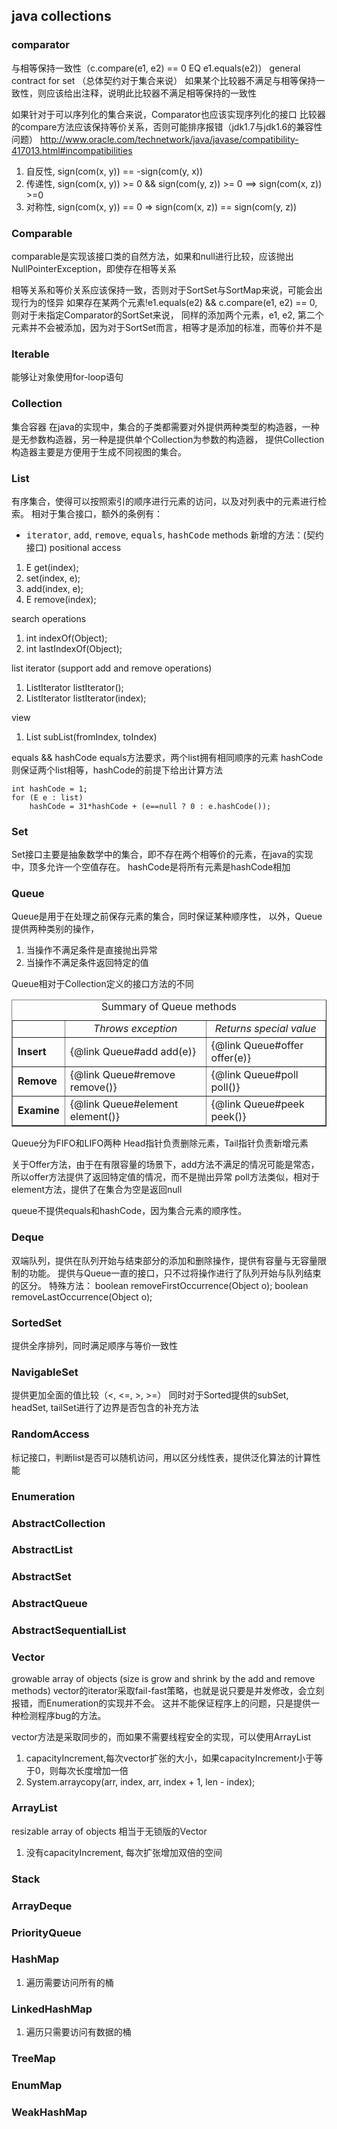 
## java collections

### comparator
与相等保持一致性（c.compare(e1, e2) == 0 EQ e1.equals(e2)）
general contract for set （总体契约对于集合来说）
如果某个比较器不满足与相等保持一致性，则应该给出注释，说明此比较器不满足相等保持的一致性

如果针对于可以序列化的集合来说，Comparator也应该实现序列化的接口
比较器的compare方法应该保持等价关系，否则可能排序报错（jdk1.7与jdk1.6的兼容性问题）
http://www.oracle.com/technetwork/java/javase/compatibility-417013.html#incompatibilities

1. 自反性, sign(com(x, y)) == -sign(com(y, x))
2. 传递性, sign(com(x, y)) >= 0 && sign(com(y, z)) >= 0 ==> sign(com(x, z)) >=0
3. 对称性, sign(com(x, y)) == 0 => sign(com(x, z)) == sign(com(y, z))

### Comparable
comparable是实现该接口类的自然方法，如果和null进行比较，应该抛出NullPointerException，即使存在相等关系

相等关系和等价关系应该保持一致，否则对于SortSet与SortMap来说，可能会出现行为的怪异
如果存在某两个元素!e1.equals(e2) && c.compare(e1, e2) == 0, 则对于未指定Comparator的SortSet来说，
同样的添加两个元素，e1, e2, 第二个元素并不会被添加，因为对于SortSet而言，相等才是添加的标准，而等价并不是

### Iterable
能够让对象使用for-loop语句

### Collection
集合容器
在java的实现中，集合的子类都需要对外提供两种类型的构造器，一种是无参数构造器，另一种是提供单个Collection为参数的构造器，
提供Collection构造器主要是方便用于生成不同视图的集合。

### List
有序集合，使得可以按照索引的顺序进行元素的访问，以及对列表中的元素进行检索。
相对于集合接口，额外的条例有：
* <tt>iterator</tt>, <tt>add</tt>, <tt>remove</tt>, <tt>equals</tt>, <tt>hashCode</tt> methods
新增的方法：(契约接口)
positional access
1. E get(index);
2. set(index, e);
3. add(index, e);
4. E remove(index);

search operations
1. int indexOf(Object);
2. int lastIndexOf(Object);

list iterator (support add and remove operations)
1. ListIterator listIterator();
2. ListIterator listIterator(index);

view
1. List<E> subList(fromIndex, toIndex)

equals && hashCode
equals方法要求，两个list拥有相同顺序的元素
hashCode则保证两个list相等，hashCode的前提下给出计算方法
```code
int hashCode = 1;
for (E e : list)
    hashCode = 31*hashCode + (e==null ? 0 : e.hashCode());
```

### Set
Set接口主要是抽象数学中的集合，即不存在两个相等价的元素，在java的实现中，顶多允许一个空值存在。
hashCode是将所有元素是hashCode相加

### Queue
Queue是用于在处理之前保存元素的集合，同时保证某种顺序性，
以外，Queue提供两种类别的操作，
1. 当操作不满足条件是直接抛出异常
2. 当操作不满足条件返回特定的值

Queue相对于Collection定义的接口方法的不同
<table BORDER CELLPADDING=3 CELLSPACING=1>
 <caption>Summary of Queue methods</caption>
  <tr>
    <td></td>
    <td ALIGN=CENTER><em>Throws exception</em></td>
    <td ALIGN=CENTER><em>Returns special value</em></td>
  </tr>
  <tr>
    <td><b>Insert</b></td>
    <td>{@link Queue#add add(e)}</td>
    <td>{@link Queue#offer offer(e)}</td>
  </tr>
  <tr>
    <td><b>Remove</b></td>
    <td>{@link Queue#remove remove()}</td>
    <td>{@link Queue#poll poll()}</td>
  </tr>
  <tr>
    <td><b>Examine</b></td>
    <td>{@link Queue#element element()}</td>
    <td>{@link Queue#peek peek()}</td>
  </tr>
 </table>
 
 Queue分为FIFO和LIFO两种
 Head指针负责删除元素，Tail指针负责新增元素
 
 关于Offer方法，由于在有限容量的场景下，add方法不满足的情况可能是常态，所以offer方法提供了返回特定值的情况，而不是抛出异常
 poll方法类似，相对于element方法，提供了在集合为空是返回null
 
 queue不提供equals和hashCode，因为集合元素的顺序性。
 
 ### Deque
 双端队列，提供在队列开始与结束部分的添加和删除操作，提供有容量与无容量限制的功能。
 提供与Queue一直的接口，只不过将操作进行了队列开始与队列结束的区分。
 特殊方法：
 boolean removeFirstOccurrence(Object o);
 boolean removeLastOccurrence(Object o);
 
 ### SortedSet
 提供全序排列，同时满足顺序与等价一致性
 
 ### NavigableSet
 提供更加全面的值比较（<, <=, >, >=）
 同时对于Sorted提供的subSet, headSet, tailSet进行了边界是否包含的补充方法
 
 ### RandomAccess
 标记接口，判断list是否可以随机访问，用以区分线性表，提供泛化算法的计算性能
 
 ### Enumeration
 
 ### AbstractCollection
 ### AbstractList
 ### AbstractSet
 ### AbstractQueue
 ### AbstractSequentialList
 
 ### Vector
 growable array of objects (size is grow and shrink by the add and remove methods)
 vector的iterator采取fail-fast策略，也就是说只要是并发修改，会立刻报错，而Enumeration的实现并不会。
 这并不能保证程序上的问题，只是提供一种检测程序bug的方法。
 
 vector方法是采取同步的，而如果不需要线程安全的实现，可以使用ArrayList
 
 1. capacityIncrement,每次vector扩张的大小，如果capacityIncrement小于等于0，则每次长度增加一倍
 2. System.arraycopy(arr, index, arr, index + 1, len - index);
 
 ### ArrayList
 resizable array of objects
 相当于无锁版的Vector
 1. 没有capacityIncrement, 每次扩张增加双倍的空间
 
 ### Stack
 
 ### ArrayDeque
 
 ### PriorityQueue
 
 ### HashMap
 1. 遍历需要访问所有的桶
 
 ### LinkedHashMap
 1. 遍历只需要访问有数据的桶
 
 ### TreeMap
 ### EnumMap
 ### WeakHashMap
 
 
 

